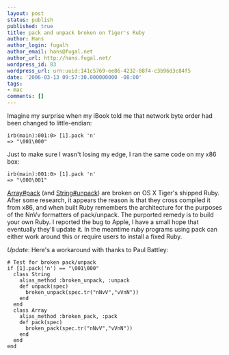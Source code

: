 ```yaml
---
layout: post
status: publish
published: true
title: pack and unpack broken on Tiger's Ruby
author: Hans
author_login: fugalh
author_email: hans@fugal.net
author_url: http://hans.fugal.net/
wordpress_id: 83
wordpress_url: urn:uuid:141c5769-ee86-4232-88f4-c3b96d3c84f5
date: '2006-03-13 09:57:30.000000000 -08:00'
tags:
- mac
comments: []
---
```

<p>Imagine my surprise when my iBook told me that network byte order had been
changed to little-endian:</p>

<pre><code>irb(main):001:0&gt; [1].pack 'n'
=&gt; "\001\000"
</code></pre>

<p>Just to make sure I wasn't losing my edge, I ran the same code on my x86 box:</p>

<pre><code>irb(main):001:0&gt; [1].pack 'n'
=&gt; "\000\001"
</code></pre>

<p><a href="http://www.rubycentral.com/book/ref_c_array.html#Array.pack">Array#pack</a> (and <a href="http://www.rubycentral.com/book/ref_c_string.html#String.unpack">String#unpack</a>) are broken on OS X Tiger's shipped Ruby. After some research, it appears the reason is that they cross compiled it from x86, and when built Ruby remembers the architecture for the purposes of the NnVv formatters of pack/unpack. The purported remedy is to build your own Ruby. I reported the bug to Apple, I have a small hope that eventually they'll update it. In the meantime ruby programs using pack can either work around this or require users to install a fixed Ruby.</p>

<p><em>Update</em>: Here's a workaround with thanks to Paul Battley:</p>

<pre><code># Test for broken pack/unpack
if [1].pack('n') == "\001\000"
  class String
    alias_method :broken_unpack, :unpack
    def unpack(spec)
      broken_unpack(spec.tr("nNvV","vVnN"))
    end
  end
  class Array
    alias_method :broken_pack, :pack
    def pack(spec)
      broken_pack(spec.tr("nNvV","vVnN"))
    end
  end
end
</code></pre>
